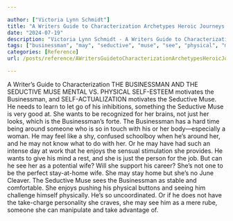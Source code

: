 ```yaml
---

author: ["Victoria Lynn Schmidt"]
title: "A Writers Guide to Characterization Archetypes Heroic Journeys and Other Elements of Dynamic Character Development - part0010_split_004.html"
date: "2024-07-19"
description: "Victoria Lynn Schmidt - A Writers Guide to Characterization Archetypes Heroic Journeys and Other Elements of Dynamic Character Development"
tags: ["businessman", "may", "seductive", "muse", "see", "physical", "motivates", "want", "around", "someone", "enjoys", "wife", "writer", "guide", "characterization", "mental", "v", "need", "learn", "let", "go", "inhibition", "something", "good", "recognized"]
categories: [Reference]
url: /posts/reference/AWritersGuidetoCharacterizationArchetypesHeroicJourneysandOtherElementsofDynamicCharacterDevelopment-part0010split004html

---
```



A Writer’s Guide to Characterization
 THE BUSINESSMAN AND THE SEDUCTIVE MUSE
MENTAL VS. PHYSICAL
SELF-ESTEEM motivates the Businessman, and SELF-ACTUALIZATION motivates the Seductive Muse. He needs to learn to let go of his inhibitions, something the Seductive Muse is very good at. She wants to be recognized for her brains, not just her looks, which is the Businessman’s forte.
The Businessman has a hard time being around someone who is so in touch with his or her body—especially a woman.
He may feel like a shy, confused schoolboy when he’s around her, and he may not know what to do with her. Or he may have had such an intense day at work that he enjoys the sensual stimulation she provides. He wants to give his mind a rest, and she is just the person for the job. But can he see her as a potential wife? Will she support his career?
She’s not one to be the perfect stay-at-home wife. She may stay home but she’s no June Cleaver. The Seductive Muse sees the Businessman as stable and comfortable. She enjoys pushing his physical buttons and seeing him challenge himself physically. He’s so uncoordinated.
Or if he does not have the take-charge personality she craves, she may see him as a mere rube, someone she can manipulate and take advantage of.
